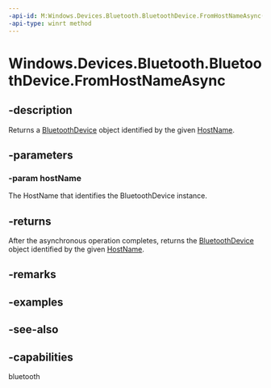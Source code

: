 ----api-id: M:Windows.Devices.Bluetooth.BluetoothDevice.FromHostNameAsync(Windows.Networking.HostName)
-api-type: winrt method
---<!-- Method syntaxpublic Windows.Foundation.IAsyncOperation<Windows.Devices.Bluetooth.BluetoothDevice> FromHostNameAsync(Windows.Networking.HostName hostName)--># Windows.Devices.Bluetooth.BluetoothDevice.FromHostNameAsync## -descriptionReturns a [BluetoothDevice](bluetoothdevice.md) object identified by the given [HostName](bluetoothdevice_hostname.md).## -parameters### -param hostNameThe HostName that identifies the BluetoothDevice instance.## -returnsAfter the asynchronous operation completes, returns the [BluetoothDevice](bluetoothdevice.md) object identified by the given [HostName](bluetoothdevice_hostname.md).## -remarks## -examples## -see-also## -capabilitiesbluetooth